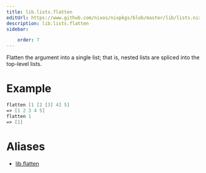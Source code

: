 ```yaml
---
title: lib.lists.flatten
editUrl: https://www.github.com/nixos/nixpkgs/blob/master/lib/lists.nix#L205C13
description: lib.lists.flatten
sidebar:

    order: 7
---
```


Flatten the argument into a single list; that is, nested lists are
spliced into the top-level lists.

# Example

```nix
flatten [1 [2 [3] 4] 5]
=> [1 2 3 4 5]
flatten 1
=> [1]
```


# Aliases

- [lib.flatten](./reference/lib/lib-flatten)


